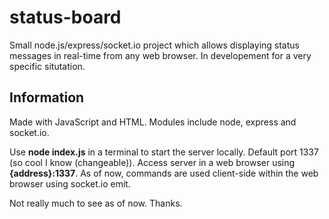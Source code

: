 # status-board
Small node.js/express/socket.io project which allows displaying status messages in real-time from any web browser. In developement for a very specific situtation.

## Information
Made with JavaScript and HTML.
Modules include node, express and socket.io.

Use **node index.js** in a terminal to start the server locally. Default port 1337 (so cool I know (changeable)).
Access server in a web browser using **{address}:1337**.
As of now, commands are used client-side within the web browser using socket.io emit.

Not really much to see as of now. Thanks.
